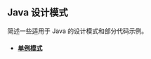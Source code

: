 ## Java 设计模式

简述一些适用于 Java 的设计模式和部分代码示例。

- #### [单例模式](https://github.com/aBadString/aBadString.github.io/blob/master/DesignPattern/Singleton.md)

